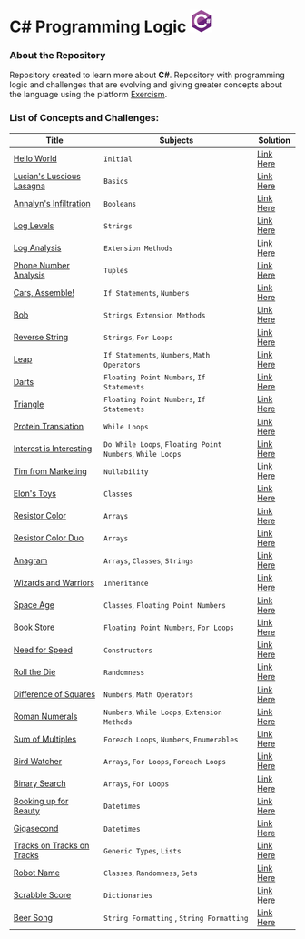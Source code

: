 # C# Programming Logic <img src="https://raw.githubusercontent.com/devicons/devicon/master/icons/csharp/csharp-original.svg" alt="csharp" width="40" height="40"/>

### About the Repository

Repository created to learn more about **C#**. Repository with programming logic and challenges that are evolving and
giving greater concepts about the language using the platform [Exercism](https://exercism.org/).

### List of Concepts and Challenges:

| Title                                                    | Subjects                                                  | Solution                                                          | 
|----------------------------------------------------------|-----------------------------------------------------------|-------------------------------------------------------------------|
| [Hello World](hello-world)                               | `Initial`                                                 | [Link Here](hello-world/HelloWorld.cs)                            |
| [Lucian's Luscious Lasagna](lucians-luscious-lasagna)    | `Basics`                                                  | [Link Here](lucians-luscious-lasagna/LuciansLusciousLasagna.cs)   |
| [Annalyn's Infiltration](annalyns-infiltration)          | `Booleans`                                                | [Link Here](annalyns-infiltration/AnnalynsInfiltration.cs)        |
| [Log Levels](log-levels)                                 | `Strings`                                                 | [Link Here](log-levels/LogLevels.cs)                              |
| [Log Analysis](log-analysis)                             | `Extension Methods`                                       | [Link Here](log-analysis/LogAnalysis.cs)                          |
| [Phone Number Analysis](phone-number-analysis)           | `Tuples`                                                  | [Link Here](phone-number-analysis/PhoneNumberAnalysis.cs)         |
| [Cars, Assemble!](cars-assemble)                         | `If Statements`, `Numbers`                                | [Link Here](cars-assemble/CarsAssemble.cs)                        |
| [Bob](bob)                                               | `Strings`, `Extension Methods`                            | [Link Here](bob/Bob.cs)                                           |
| [Reverse String](reverse-string)                         | `Strings`, `For Loops`                                    | [Link Here](reverse-string/ReverseString.cs)                      |
| [Leap](leap)                                             | `If Statements`, `Numbers`,  `Math Operators`             | [Link Here](leap/Leap.cs)                                         |
| [Darts](darts)                                           | `Floating Point Numbers`, `If Statements`                 | [Link Here](darts/Darts.cs)                                       |
| [Triangle](triangle)                                     | `Floating Point Numbers`, `If Statements`                 | [Link Here](triangle/Triangle.cs)                                 |
| [Protein Translation](protein-translation)               | `While Loops`                                             | [Link Here](protein-translation/ProteinTranslation.cs)            |
| [Interest is Interesting](interest-is-interesting)       | `Do While Loops`, `Floating Point Numbers`, `While Loops` | [Link Here](interest-is-interesting/InterestIsInteresting.cs)     |
| [Tim from Marketing](tim-from-marketing)                 | `Nullability`                                             | [Link Here](tim-from-marketing/TimFromMarketing.cs)               |
| [Elon's Toys](elons-toys)                                | `Classes`                                                 | [Link Here](elons-toys/ElonsToys.cs)                              |
| [Resistor Color](resistor-color)                         | `Arrays`                                                  | [Link Here](resistor-color/ResistorColor.cs)                      |
| [Resistor Color Duo](resistor-color-duo)                 | `Arrays`                                                  | [Link Here](resistor-color-duo/ResistorColorDuo.cs)               |
| [Anagram](anagram)                                       | `Arrays`, `Classes`, `Strings`                            | [Link Here](anagram/Anagram.cs)                                   |
| [Wizards and Warriors](wizards-and-warriors)             | `Inheritance`                                             | [Link Here](wizards-and-warriors/WizardsAndWarriors.cs)           |
| [Space Age](space-age)                                   | `Classes`, `Floating Point Numbers`                       | [Link Here](space-age/SpaceAge.cs)                                |
| [Book Store](book-store)                                 | `Floating Point Numbers`, `For Loops`                     | [Link Here](book-store/BookStore.cs)                              |
| [Need for Speed](need-for-speed)                         | `Constructors`                                            | [Link Here](need-for-speed/NeedForSpeed.cs)                       |
| [Roll the Die](roll-the-die)                             | `Randomness`                                              | [Link Here](roll-the-die/RollTheDie.cs)                           |
| [Difference of Squares](difference-of-squares)           | `Numbers`, `Math Operators`                               | [Link Here](difference-of-squares/DifferenceOfSquares.cs)         |
| [Roman Numerals](roman-numerals)                         | `Numbers`, `While Loops`, `Extension Methods`             | [Link Here](roman-numerals/RomanNumerals.cs)                      |
| [Sum of Multiples](sum-of-multiples)                     | `Foreach Loops`, `Numbers`, `Enumerables`                 | [Link Here](sum-of-multiples/SumOfMultiples.cs)                   |
| [Bird Watcher](bird-watcher)                             | `Arrays`, `For Loops`, `Foreach Loops`                    | [Link Here](bird-watcher/BirdWatcher.cs)                          |
| [Binary Search](binary-search)                           | `Arrays`, `For Loops`                                     | [Link Here](binary-search/BinarySearch.cs)                        |
| [Booking up for Beauty](booking-up-for-beauty)           | `Datetimes`                                               | [Link Here](booking-up-for-beauty/BookingUpForBeauty.cs)          |
| [Gigasecond](gigasecond)                                 | `Datetimes`                                               | [Link Here](gigasecond/Gigasecond.cs)                             |
| [Tracks on Tracks on Tracks](tracks-on-tracks-on-tracks) | `Generic Types`, `Lists`                                  | [Link Here](tracks-on-tracks-on-tracks/TracksOnTracksOnTracks.cs) |
| [Robot Name](robot-name)                                 | `Classes`, `Randomness`,         `Sets`                   | [Link Here](robot-name/RobotName.cs)                              |
| [Scrabble Score](scrabble-score)                         | `Dictionaries`                                            | [Link Here](scrabble-score/ScrabbleScore.cs)                      |
| [Beer Song](beer-song)                                   | `String Formatting`  ,      `String Formatting`                              | [Link Here](beer-song/BeerSong.cs)                                |
